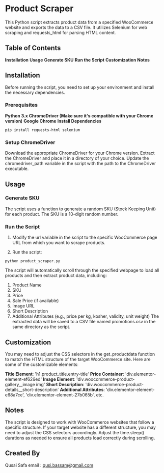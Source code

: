 # Product Scraper
This Python script extracts product data from a specified WooCommerce website and exports the data to a CSV file. It utilizes Selenium for web scraping and requests_html for parsing HTML content.

## Table of Contents
**Installation**
**Usage**
**Generate SKU**
**Run the Script**
**Customization**
**Notes**

## Installation
Before running the script, you need to set up your environment and install the necessary dependencies.

### Prerequisites
**Python 3.x**
**ChromeDriver (Make sure it's compatible with your Chrome version)**
**Google Chrome**
**Install Dependencies**
```
pip install requests-html selenium
```
### Setup ChromeDriver
Download the appropriate ChromeDriver for your Chrome version.
Extract the ChromeDriver and place it in a directory of your choice.
Update the chromedriver_path variable in the script with the path to the ChromeDriver executable.
## Usage
### Generate SKU
The script uses a function to generate a random SKU (Stock Keeping Unit) for each product. The SKU is a 10-digit random number.

### Run the Script
1. Modify the url variable in the script to the specific WooCommerce page URL from which you want to scrape products.

2. Run the script:

```
python product_scraper.py
```
The script will automatically scroll through the specified webpage to load all products and then extract product data, including:

1. Product Name
2. SKU
3. Price
4. Sale Price (if available)
5. Image URL
6. Short Description
7. Additional Attributes (e.g., price per kg, kosher, validity, unit weight)
The extracted data will be saved to a CSV file named promotions.csv in the same directory as the script.

## Customization
You may need to adjust the CSS selectors in the get_productdata function to match the HTML structure of the target WooCommerce site. Here are some of the customizable elements:

**Title Element**: 'h1.product_title.entry-title'
**Price Container**: 'div.elementor-element-ef626ed'
**Image Element**: 'div.woocommerce-product-gallery__image img'
**Short Description**: 'div.woocommerce-product-details__short-description'
**Additional Attributes**: 'div.elementor-element-e68a7ce', 'div.elementor-element-27b065b', etc.
## Notes
The script is designed to work with WooCommerce websites that follow a specific structure. If your target website has a different structure, you may need to adjust the CSS selectors accordingly.
Adjust the time.sleep() durations as needed to ensure all products load correctly during scrolling.


## Created By
Qusai Safa 
email : qusi.bassam@gmail.com